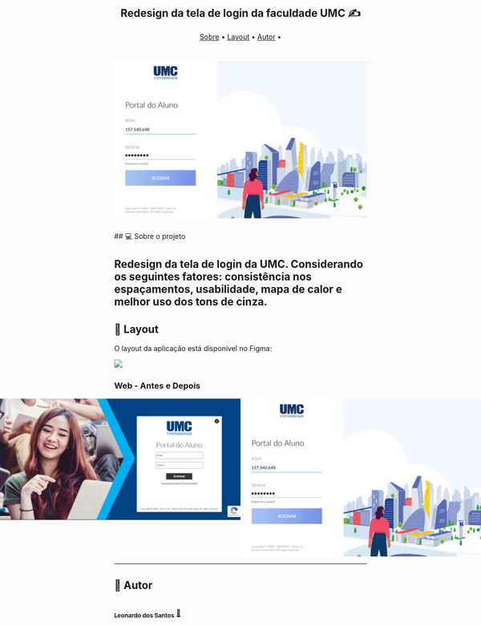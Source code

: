 <h2 align="center"> 
	Redesign da tela de login da faculdade UMC ✍️
</h2>

<p align="center">
 <a href="#-sobre-o-projeto">Sobre</a> •
 <a href="#-layout">Layout</a> •  
 <a href="#-autor">Autor</a> • 
</p>
<h1 align="center">
    <img alt="umc-login" title="#umc-login" src="images/umc-login-depois.png" />
</h1>
## 💻 Sobre o projeto

Redesign da tela de login da UMC. Considerando os seguintes fatores: consistência nos espaçamentos, usabilidade, mapa de calor e melhor uso dos tons de cinza.
---

## 🎨 Layout

O layout da aplicação está disponível no Figma:

<a href="https://www.figma.com/proto/cHaQa1eBj6PI010vuj9YKC/UMC---SIGN-IN?node-id=39%3A10&scaling=min-zoom">
  <img src="https://img.shields.io/badge/Acessar%20Layout%20-Figma-%2304D361">
</a>

### Web - Antes e Depois

<p align="center" style="display: flex; align-items: flex-start; justify-content: center;">
  <img src="images/umc-login-antes.PNG">

  <img src="images/umc-login-depois.png" >
</p>

---

## 🦸 Autor

<a href="https://github.com/zLeoo">
 <img style="border-radius: 50%;" src="https://avatars2.githubusercontent.com/u/34231899?s=460&u=4b859dc0725f784d679e3ccde87ff90ef19be680&v=4" width="100px;" alt=""/>
 <br />
 <sub><b>Leonardo dos Santos</b></sub></a> <a href="#" >🚀</a>
 <br />


